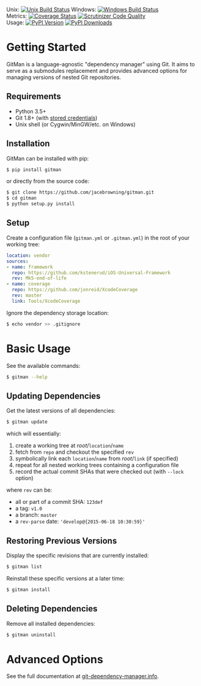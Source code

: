 Unix: [![Unix Build Status](http://img.shields.io/travis/jacebrowning/gitman/master.svg)](https://travis-ci.org/jacebrowning/gitman)
Windows: [![Windows Build Status](https://img.shields.io/appveyor/ci/jacebrowning/gitman.svg)](https://ci.appveyor.com/project/jacebrowning/gitman)<br>Metrics: [![Coverage Status](http://img.shields.io/coveralls/jacebrowning/gitman/master.svg)](https://coveralls.io/r/jacebrowning/gitman)
[![Scrutinizer Code Quality](http://img.shields.io/scrutinizer/g/jacebrowning/gitman.svg)](https://scrutinizer-ci.com/g/jacebrowning/gitman/?branch=master)<br>Usage: [![PyPI Version](http://img.shields.io/pypi/v/GitMan.svg)](https://pypi.python.org/pypi/GitMan)
[![PyPI Downloads](http://img.shields.io/pypi/dm/GitMan.svg)](https://pypi.python.org/pypi/GitMan)

# Getting Started

GitMan is a language-agnostic "dependency manager" using Git. It aims to serve as a submodules replacement and provides advanced options for managing versions of nested Git repositories.

## Requirements

* Python 3.5+
* Git 1.8+ (with [stored credentials](http://git-dependency-manager.info/setup/git/))
* Unix shell (or Cygwin/MinGW/etc. on Windows)

## Installation

GitMan can be installed with pip:

```sh
$ pip install gitman
```

or directly from the source code:

```sh
$ git clone https://github.com/jacebrowning/gitman.git
$ cd gitman
$ python setup.py install
```

## Setup

Create a configuration file (`gitman.yml` or `.gitman.yml`) in the root of your working tree:

```yaml
location: vendor
sources:
- name: framework
  repo: https://github.com/kstenerud/iOS-Universal-Framework
  rev: Mk5-end-of-life
- name: coverage
  repo: https://github.com/jonreid/XcodeCoverage
  rev: master
  link: Tools/XcodeCoverage
```

Ignore the dependency storage location:

```sh
$ echo vendor >> .gitignore
```

# Basic Usage

See the available commands:

```sh
$ gitman --help
```

## Updating Dependencies

Get the latest versions of all dependencies:

```sh
$ gitman update
```

which will essentially:

1. create a working tree at _root_/`location`/`name`
2. fetch from `repo` and checkout the specified `rev`
3. symbolically link each `location`/`name` from _root_/`link` (if specified)
4. repeat for all nested working trees containing a configuration file
5. record the actual commit SHAs that were checked out (with `--lock` option)

where `rev` can be:

* all or part of a commit SHA: `123def`
* a tag: `v1.0`
* a branch: `master`
* a `rev-parse` date: `'develop@{2015-06-18 10:30:59}'`

## Restoring Previous Versions

Display the specific revisions that are currently installed:

```sh
$ gitman list
```

Reinstall these specific versions at a later time:

```sh
$ gitman install
```

## Deleting Dependencies

Remove all installed dependencies:

```sh
$ gitman uninstall
```

# Advanced Options

See the full documentation at [git-dependency-manager.info](http://git-dependency-manager.info/interfaces/cli/).
